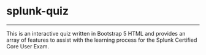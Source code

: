 # splunk-quiz

_____________________________________________________________________________

This is an interactive quiz written in Bootstrap 5 HTML and provides an array of features to assist with the learning process for the Splunk Certified Core User Exam.
